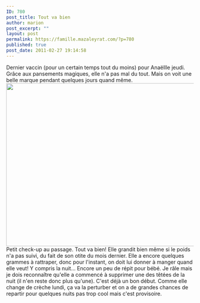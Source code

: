 ```yaml
---
ID: 780
post_title: Tout va bien
author: marion
post_excerpt: ""
layout: post
permalink: https://famille.mazaleyrat.com/?p=780
published: true
post_date: 2011-02-27 19:14:58
---
```

Dernier vaccin (pour un certain temps tout du moins) pour Anaëllle jeudi. Grâce aux pansements magiques, elle n'a pas mal du tout. Mais on voit une belle marque pendant quelques jours quand même.
<a href="http://famille.mazaleyrat.com/wp-content/uploads/2011/02/DSC_0039.jpg"><img src="http://famille.mazaleyrat.com/wp-content/uploads/2011/02/DSC_0039-1024x701.jpg" alt="" title="ça suffit" width="640" height="438" class="alignleft size-large wp-image-791" /></a>Petit check-up au passage. Tout va bien! Elle grandit bien même si le poids n'a pas suivi, du fait de son otite du mois dernier. Elle a encore quelques grammes à rattraper, donc pour l'instant, on doit lui donner à manger quand elle veut! Y compris la nuit... Encore un peu de répit pour bébé. Je râle mais je dois reconnaître qu'elle a commencé à supprimer une des têtées de la nuit (il n'en reste donc plus qu'une). C'est déjà un bon début. 
Comme elle change de crèche lundi, ça va la perturber et on a de grandes chances de repartir pour quelques nuits pas trop cool mais c'est provisoire.